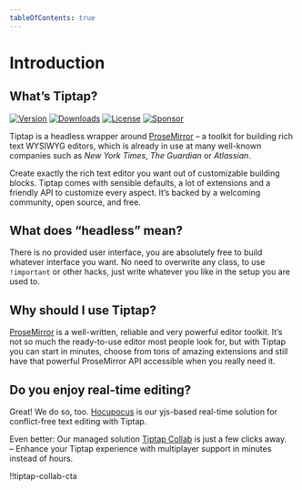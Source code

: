 ```yaml
---
tableOfContents: true
---
```


# Introduction

## What’s Tiptap?
[![Version](https://img.shields.io/npm/v/@tiptap/core.svg?label=version)](https://www.npmjs.com/package/@tiptap/core)
[![Downloads](https://img.shields.io/npm/dm/@tiptap/core.svg)](https://npmcharts.com/compare/@tiptap/core?minimal=true)
[![License](https://img.shields.io/npm/l/@tiptap/core.svg)](https://www.npmjs.com/package/@tiptap/core)
[![Sponsor](https://img.shields.io/static/v1?label=Sponsor&message=%E2%9D%A4&logo=GitHub)](https://github.com/sponsors/ueberdosis)

Tiptap is a headless wrapper around [ProseMirror](https://ProseMirror.net) – a toolkit for building rich text WYSIWYG editors, which is already in use at many well-known companies such as *New York Times*, *The Guardian* or *Atlassian*.

Create exactly the rich text editor you want out of customizable building blocks. Tiptap comes with sensible defaults, a lot of extensions and a friendly API to customize every aspect. It’s backed by a welcoming community, open source, and free.

## What does “headless” mean?
There is no provided user interface, you are absolutely free to build whatever interface you want. No need to overwrite any class, to use `!important` or other hacks, just write whatever you like in the setup you are used to.

## Why should I use Tiptap?
[ProseMirror](https://ProseMirror.net) is a well-written, reliable and very powerful editor toolkit. It’s not so much the ready-to-use editor most people look for, but with Tiptap you can start in minutes, choose from tons of amazing extensions and still have that powerful ProseMirror API accessible when you really need it.

## Do you enjoy real-time editing?

Great! We do so, too. [Hocupocus](https://hocuspocus.dev) is our yjs-based real-time solution for conflict-free text editing with Tiptap.

Even better: Our managed solution [Tiptap Collab](https://tiptap.dev/collab) is just a few clicks away.<br />
– Enhance your Tiptap experience with multiplayer support in minutes instead of hours.

!!tiptap-collab-cta
